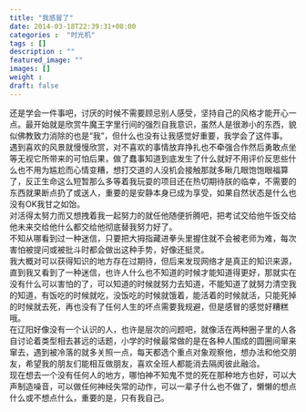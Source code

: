 ```yaml
---
title: "我感冒了"
date: 2014-03-18T22:39:31+08:00
categories :  "时光机"
tags : []
description : ""
featured_image: ""
images: []
weight : 
draft: false
---
```

还是学会一件事吧，讨厌的时候不需要顾忌别人感受，坚持自己的风格才能开心一点。最开始就是欣赏牛魔王字里行间的强烈自我意识，虽然人是很渺小的东西，貌似佛教致力消除的也是“我”，但什么也没有让我感觉好重要，我学会了这件事。<!--more-->
遇到喜欢的风景就慢慢欣赏，对不喜欢的事情放弃挣扎也不牵强合作然后勇敢点坐等无视它所带来的可怕后果，做了蠢事知道到底发生了什么就好不用评价反思些什么也不用为尴尬而心情变糟，想打交道的人没机会接触那就多瞅几眼饱饱眼福算了，反正生命这么短暂那么多等着我玩耍的项目还在热切期待朕的临幸，不需要的东西就果断点扔了或送人，重要的是安静本身已成为享受，如果自然状态是什么也没有OK我甘之如饴。  
对活得太努力而又想拽着我一起努力的就任他随便折腾吧，把考试交给他午饭交给他未来交给他什么都交给他彻底替我努力好了。  
不知从哪看到过一种迷信，只要把大拇指藏进拳头里握住就不会被老师为难，每次害怕被提问或被批斗时都会做出这种手势，好像还挺灵。  
我大概对可以获得知识的地方存在过期待，但后来发现网络才是真正的知识来源，直到我又看到了一种迷信，也许人什么也不知道的时候才能知道得更好，那就实在没有什么可以害怕的了，可以知道的时候就努力去知道，不能知道了就努力清空我的知道，有饭吃的时候就吃，没饭吃的时候就饿着，能活着的时候就活，只能死掉的时候就去死，再也没有了任何人生的坏点需要我规避，但是感冒的感觉好糟糕哦。  
在辽阳好像没有一个认识的人，也许是层次的问题吧，就像活在两种圈子里的人各自讨论着类型相去甚远的话题，小学的时候最常做的是在各种人围成的圆圈间窜来窜去，遇到被冷落的就多关照一点，每天都选个重点对象观察他，想办法和他交朋友，希望我的朋友们能相互做朋友，喜欢全班人都能消去隔阂彼此融洽。  
现在想去一个没有任何人的地方，哪怕神不知鬼不觉的死在那种地方也好，可以大声制造噪音，可以做任何神经失常的动作，可以一辈子什么也不做了，懒懒的想点什么或不想点什么，重要的是，只有我自己。  